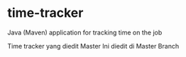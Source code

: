 

# time-tracker
Java (Maven) application for tracking time on the job

Time tracker yang diedit Master
Ini diedit di Master Branch
